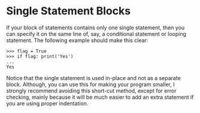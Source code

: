 # Single Statement Blocks

If your block of statements contains only one single statement, then you can specify it on the same line of, say, a conditional statement or looping statement. The following example should make this clear:

~~~
>>> flag = True
>>> if flag: print('Yes')
...
Yes
~~~

Notice that the single statement is used in-place and not as a separate block. Although, you can use this for making your program smaller, I strongly recommend avoiding this short-cut method, except for error checking, mainly because it will be much easier to add an extra statement if you are using proper indentation.